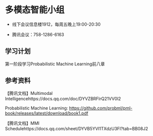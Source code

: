 # 多模态智能小组

* 线下会议信息楼1912，每周五晚上19:00-20:30

* 腾讯会议：758-1286-6163

## 学习计划

第一阶段学习Probabilistic Machine Learning前八章

## 参考资料

【腾讯文档】Multimodal Intelligencehttps://docs.qq.com/doc/DYVZBRFlrQ21VV0l2

  Probabilistic Machine Learning:  https://github.com/probml/pml-book/releases/latest/download/book1.pdf

【腾讯文档】MMI Schedulehttps://docs.qq.com/sheet/DYVB5YVl1TXdzU3FI?tab=BB08J2